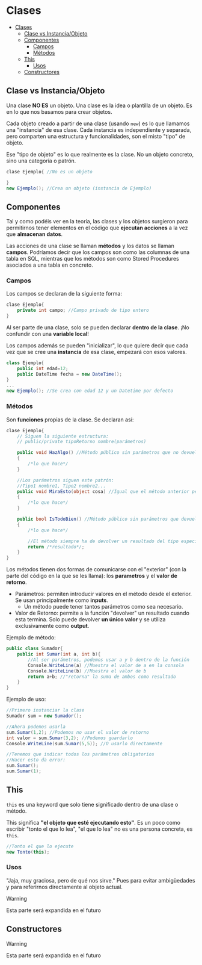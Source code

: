# Clases

- [Clases](#clases)
  - [Clase vs Instancia/Objeto](#clase-vs-instanciaobjeto)
  - [Componentes](#componentes)
    - [Campos](#campos)
    - [Métodos](#métodos)
  - [This](#this)
    - [Usos](#usos)
  - [Constructores](#constructores)



## Clase vs Instancia/Objeto

Una clase **NO ES** un objeto. Una clase es la idea o plantilla de un objeto. Es en lo que nos basamos para crear objetos.

Cada objeto creado a partir de una clase (usando `new`) es lo que llamamos una "instancia" de esa clase. Cada instancia es independiente y separada, pero comparten una estructura y funcionalidades, son el misto "tipo" de objeto.

Ese "tipo de objeto" es lo que realmente es la clase. No un objeto concreto, sino una categoría o patrón.

```cs
clase Ejemplo{ //No es un objeto

}
new Ejemplo(); //Crea un objeto (instancia de Ejemplo)
```

## Componentes

Tal y como podéis ver en la teoría, las clases y los objetos surgieron para permitirnos tener elementos en el código que **ejecutan acciones** a la vez que **almacenan datos**.

Las acciones de una clase se llaman **métodos** y los datos se llaman **campos**. Podríamos decir que los campos son como las columnas de una tabla en SQL, mientras que los métodos son como Stored Procedures asociados a una tabla en concreto.

### Campos

Los campos se declaran de la siguiente forma:

```cs
clase Ejemplo{ 
    private int campo; //Campo privado de tipo entero
}
```

Al ser parte de una clase, solo se pueden declarar **dentro de la clase**. ¡No confundir con una **variable local**!

Los campos además se pueden "inicializar", lo que quiere decir que cada vez que se cree una **instancia** de esa clase, empezará con esos valores.

```cs
class Ejemplo{
    public int edad=12;
    public DateTime fecha = new DateTime();
}
...
new Ejemplo(); //Se crea con edad 12 y un Datetime por defecto
```

### Métodos

Son **funciones** propias de la clase. Se declaran así:

```cs
clase Ejemplo{ 
    // Siguen la siguiente estructura:
    // public/private tipoRetorno nombre(parámetros)

    public void HazAlgo() //Método público sin parámetros que no devuelve ningún resultado (void es "nada")
    { 
        /*lo que hace*/
    }

    //Los parámetros siguen este patrón:
    //Tipo1 nombre1, Tipo2 nombre2...
    public void MiraEsto(object cosa) //Igual que el método anterior pero recibe el parámetro "cosa"
    { 
        /*lo que hace*/
    }

    public bool IsTodoBien() //Método público sin parámetros que devuelve un valor booleano
    { 
        /*lo que hace*/

        //El método siempre ha de devolver un resultado del tipo especificado (bool en este caso)
        return /*resultado*/; 
    }
}
```

Los métodos tienen dos formas de comunicarse con el "exterior" (con la parte del código en la que se les llama): los **parametros** y el **valor de retorno**. 
 
 - Parámetros: permiten introducir valores en el método desde el exterior. Se usan principalmente como **inputs**.
   - Un método puede tener tantos parámetros como sea necesario.
 - Valor de Retorno: permite a la función "devolver" un resultado cuando esta termina. Solo puede devolver **un único valor** y se utiliza exclusivamente como **output**.

Ejemplo de método:

```cs
public class Sumador{
    public int Sumar(int a, int b){
        //Al ser parámetros, podemos usar a y b dentro de la función
        Console.WriteLine(a) //Muestra el valor de a en la consola
        Console.WriteLine(b) //Muestra el valor de b
        return a+b; //"retorna" la suma de ambos como resultado
    }
}

```

Ejemplo de uso:

```cs
//Primero instanciar la clase
Sumador sum = new Sumador();

//Ahora podemos usarla
sum.Sumar(1,2); //Podemos no usar el valor de retorno
int valor = sum.Sumar(3,2); //Podemos guardarlo
Console.WriteLine(sum.Sumar(5,5)); //O usarlo directamente

//Tenemos que indicar todos los parámetros obligatorios
//Hacer esto da error:
sum.Sumar();
sum.Sumar(1);

```

## This

`this` es una keyword que solo tiene significado dentro de una clase o método.

This significa **"el objeto que esté ejecutando esto"**. Es un poco como escribir "tonto el que lo lea", "el que lo lea" no es una persona concreta, es `this`.

```cs
//Tonto el que lo ejecute
new Tonto(this);
```

### Usos

"Jaja, muy graciosa, pero de qué nos sirve." Pues para evitar ambigüedades y para referirnos directamente al objeto actual.

> [!warning]
> Esta parte será expandida en el futuro

## Constructores

> [!warning]
> Esta parte será expandida en el futuro